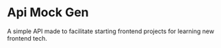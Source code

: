 # Api Mock Gen

A simple API made to facilitate starting frontend projects for learning new frontend tech.
